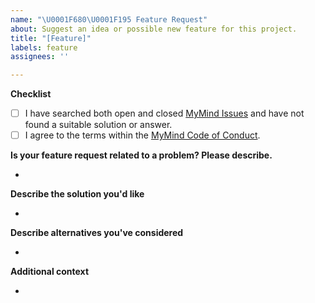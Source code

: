 ```yaml
---
name: "\U0001F680\U0001F195 Feature Request"
about: Suggest an idea or possible new feature for this project.
title: "[Feature]"
labels: feature
assignees: ''

---
```


**Checklist**
- [ ] I have searched both open and closed [MyMind Issues](https://github.com/towaquimbayo/MyMind/issues) and have not found a suitable solution or answer.
- [ ] I agree to the terms within the [MyMind Code of Conduct](https://github.com/towaquimbayo/MyMind/blob/main/CODE_OF_CONDUCT.md).

**Is your feature request related to a problem? Please describe.**
<!-- A clear and concise description of what the problem is. Ex. I'm always frustrated when [...] -->

*

**Describe the solution you'd like**
<!-- A clear and concise description of what you want to happen. -->

*

**Describe alternatives you've considered**
<!-- A clear and concise description of any alternative solutions or features you've considered. -->

*

**Additional context**
<!-- Add any other context or additional information about the problem here. -->

*
